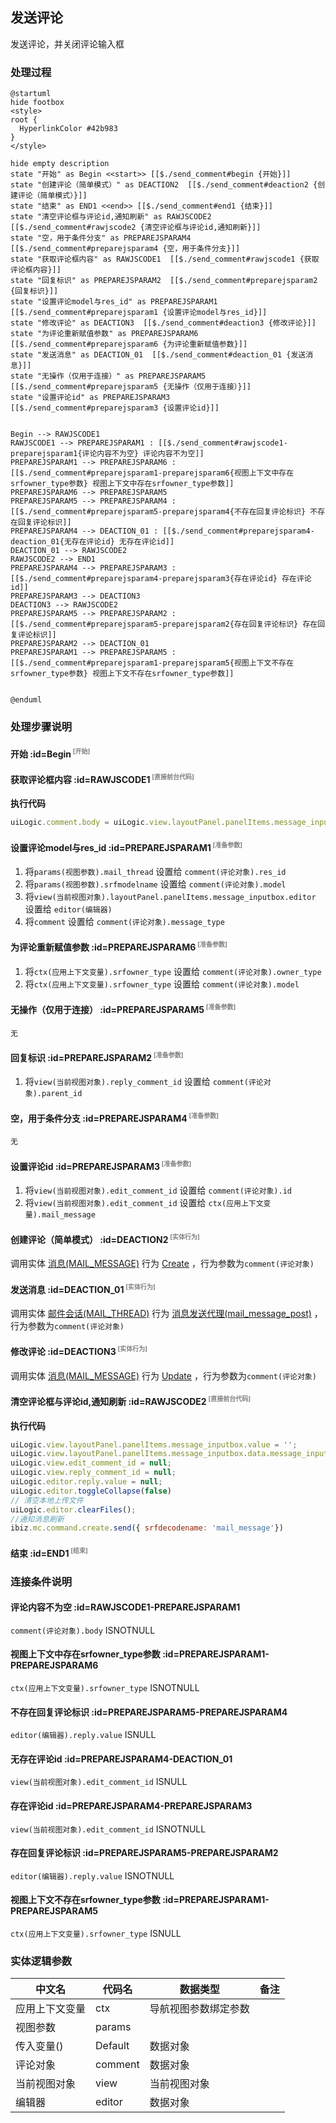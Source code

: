 ## 发送评论 <!-- {docsify-ignore-all} -->

   发送评论，并关闭评论输入框

### 处理过程

```plantuml
@startuml
hide footbox
<style>
root {
  HyperlinkColor #42b983
}
</style>

hide empty description
state "开始" as Begin <<start>> [[$./send_comment#begin {开始}]]
state "创建评论（简单模式）" as DEACTION2  [[$./send_comment#deaction2 {创建评论（简单模式）}]]
state "结束" as END1 <<end>> [[$./send_comment#end1 {结束}]]
state "清空评论框与评论id,通知刷新" as RAWJSCODE2  [[$./send_comment#rawjscode2 {清空评论框与评论id,通知刷新}]]
state "空，用于条件分支" as PREPAREJSPARAM4  [[$./send_comment#preparejsparam4 {空，用于条件分支}]]
state "获取评论框内容" as RAWJSCODE1  [[$./send_comment#rawjscode1 {获取评论框内容}]]
state "回复标识" as PREPAREJSPARAM2  [[$./send_comment#preparejsparam2 {回复标识}]]
state "设置评论model与res_id" as PREPAREJSPARAM1  [[$./send_comment#preparejsparam1 {设置评论model与res_id}]]
state "修改评论" as DEACTION3  [[$./send_comment#deaction3 {修改评论}]]
state "为评论重新赋值参数" as PREPAREJSPARAM6  [[$./send_comment#preparejsparam6 {为评论重新赋值参数}]]
state "发送消息" as DEACTION_01  [[$./send_comment#deaction_01 {发送消息}]]
state "无操作（仅用于连接）" as PREPAREJSPARAM5  [[$./send_comment#preparejsparam5 {无操作（仅用于连接）}]]
state "设置评论id" as PREPAREJSPARAM3  [[$./send_comment#preparejsparam3 {设置评论id}]]


Begin --> RAWJSCODE1
RAWJSCODE1 --> PREPAREJSPARAM1 : [[$./send_comment#rawjscode1-preparejsparam1{评论内容不为空} 评论内容不为空]]
PREPAREJSPARAM1 --> PREPAREJSPARAM6 : [[$./send_comment#preparejsparam1-preparejsparam6{视图上下文中存在srfowner_type参数} 视图上下文中存在srfowner_type参数]]
PREPAREJSPARAM6 --> PREPAREJSPARAM5
PREPAREJSPARAM5 --> PREPAREJSPARAM4 : [[$./send_comment#preparejsparam5-preparejsparam4{不存在回复评论标识} 不存在回复评论标识]]
PREPAREJSPARAM4 --> DEACTION_01 : [[$./send_comment#preparejsparam4-deaction_01{无存在评论id} 无存在评论id]]
DEACTION_01 --> RAWJSCODE2
RAWJSCODE2 --> END1
PREPAREJSPARAM4 --> PREPAREJSPARAM3 : [[$./send_comment#preparejsparam4-preparejsparam3{存在评论id} 存在评论id]]
PREPAREJSPARAM3 --> DEACTION3
DEACTION3 --> RAWJSCODE2
PREPAREJSPARAM5 --> PREPAREJSPARAM2 : [[$./send_comment#preparejsparam5-preparejsparam2{存在回复评论标识} 存在回复评论标识]]
PREPAREJSPARAM2 --> DEACTION_01
PREPAREJSPARAM1 --> PREPAREJSPARAM5 : [[$./send_comment#preparejsparam1-preparejsparam5{视图上下文不存在srfowner_type参数} 视图上下文不存在srfowner_type参数]]


@enduml
```


### 处理步骤说明

#### 开始 :id=Begin<sup class="footnote-symbol"> <font color=gray size=1>[开始]</font></sup>




#### 获取评论框内容 :id=RAWJSCODE1<sup class="footnote-symbol"> <font color=gray size=1>[直接前台代码]</font></sup>



<p class="panel-title"><b>执行代码</b></p>

```javascript
uiLogic.comment.body = uiLogic.view.layoutPanel.panelItems.message_inputbox.value;
```

#### 设置评论model与res_id :id=PREPAREJSPARAM1<sup class="footnote-symbol"> <font color=gray size=1>[准备参数]</font></sup>



1. 将`params(视图参数).mail_thread` 设置给  `comment(评论对象).res_id`
2. 将`params(视图参数).srfmodelname` 设置给  `comment(评论对象).model`
3. 将`view(当前视图对象).layoutPanel.panelItems.message_inputbox.editor` 设置给  `editor(编辑器)`
4. 将`comment` 设置给  `comment(评论对象).message_type`

#### 为评论重新赋值参数 :id=PREPAREJSPARAM6<sup class="footnote-symbol"> <font color=gray size=1>[准备参数]</font></sup>



1. 将`ctx(应用上下文变量).srfowner_type` 设置给  `comment(评论对象).owner_type`
2. 将`ctx(应用上下文变量).srfowner_type` 设置给  `comment(评论对象).model`

#### 无操作（仅用于连接） :id=PREPAREJSPARAM5<sup class="footnote-symbol"> <font color=gray size=1>[准备参数]</font></sup>




    无

#### 回复标识 :id=PREPAREJSPARAM2<sup class="footnote-symbol"> <font color=gray size=1>[准备参数]</font></sup>



1. 将`view(当前视图对象).reply_comment_id` 设置给  `comment(评论对象).parent_id`

#### 空，用于条件分支 :id=PREPAREJSPARAM4<sup class="footnote-symbol"> <font color=gray size=1>[准备参数]</font></sup>




    无

#### 设置评论id :id=PREPAREJSPARAM3<sup class="footnote-symbol"> <font color=gray size=1>[准备参数]</font></sup>



1. 将`view(当前视图对象).edit_comment_id` 设置给  `comment(评论对象).id`
2. 将`view(当前视图对象).edit_comment_id` 设置给  `ctx(应用上下文变量).mail_message`

#### 创建评论（简单模式） :id=DEACTION2<sup class="footnote-symbol"> <font color=gray size=1>[实体行为]</font></sup>



调用实体 [消息(MAIL_MESSAGE)](module/mail/mail_message.md) 行为 [Create](module/mail/mail_message#行为) ，行为参数为`comment(评论对象)`

#### 发送消息 :id=DEACTION_01<sup class="footnote-symbol"> <font color=gray size=1>[实体行为]</font></sup>



调用实体 [邮件会话(MAIL_THREAD)](module/mail/mail_thread.md) 行为 [消息发送代理(mail_message_post)](module/mail/mail_thread#行为) ，行为参数为`comment(评论对象)`

#### 修改评论 :id=DEACTION3<sup class="footnote-symbol"> <font color=gray size=1>[实体行为]</font></sup>



调用实体 [消息(MAIL_MESSAGE)](module/mail/mail_message.md) 行为 [Update](module/mail/mail_message#行为) ，行为参数为`comment(评论对象)`

#### 清空评论框与评论id,通知刷新 :id=RAWJSCODE2<sup class="footnote-symbol"> <font color=gray size=1>[直接前台代码]</font></sup>



<p class="panel-title"><b>执行代码</b></p>

```javascript
uiLogic.view.layoutPanel.panelItems.message_inputbox.value = '';
uiLogic.view.layoutPanel.panelItems.message_inputbox.data.message_inputbox = '';
uiLogic.view.edit_comment_id = null;
uiLogic.view.reply_comment_id = null;
uiLogic.editor.reply.value = null;
uiLogic.editor.toggleCollapse(false)
// 清空本地上传文件
uiLogic.editor.clearFiles();
//通知消息刷新
ibiz.mc.command.create.send({ srfdecodename: 'mail_message'})

```

#### 结束 :id=END1<sup class="footnote-symbol"> <font color=gray size=1>[结束]</font></sup>




### 连接条件说明
#### 评论内容不为空 :id=RAWJSCODE1-PREPAREJSPARAM1

```comment(评论对象).body``` ISNOTNULL
#### 视图上下文中存在srfowner_type参数 :id=PREPAREJSPARAM1-PREPAREJSPARAM6

```ctx(应用上下文变量).srfowner_type``` ISNOTNULL
#### 不存在回复评论标识 :id=PREPAREJSPARAM5-PREPAREJSPARAM4

```editor(编辑器).reply.value``` ISNULL
#### 无存在评论id :id=PREPAREJSPARAM4-DEACTION_01

```view(当前视图对象).edit_comment_id``` ISNULL
#### 存在评论id :id=PREPAREJSPARAM4-PREPAREJSPARAM3

```view(当前视图对象).edit_comment_id``` ISNOTNULL
#### 存在回复评论标识 :id=PREPAREJSPARAM5-PREPAREJSPARAM2

```editor(编辑器).reply.value``` ISNOTNULL
#### 视图上下文不存在srfowner_type参数 :id=PREPAREJSPARAM1-PREPAREJSPARAM5

```ctx(应用上下文变量).srfowner_type``` ISNULL


### 实体逻辑参数

|    中文名   |    代码名    |  数据类型      |备注 |
| --------| --------| --------  | --------   |
|应用上下文变量|ctx|导航视图参数绑定参数||
|视图参数|params|||
|传入变量(<i class="fa fa-check"/></i>)|Default|数据对象||
|评论对象|comment|数据对象||
|当前视图对象|view|当前视图对象||
|编辑器|editor|数据对象||
